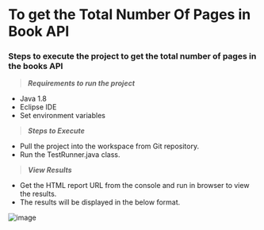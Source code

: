 # To get the Total Number Of Pages in Book API
### Steps to execute the project to get the total number of pages in the books API

> ***Requirements to run the project***
  - Java 1.8
  - Eclipse IDE
  - Set environment variables
    
> ***Steps to Execute***  
   - Pull the project into the workspace from Git repository.
   - Run the TestRunner.java class.
   
> ***View Results***
   - Get the HTML report URL from the console and run in browser to view the results.
   - The results will be displayed in the below format.

![image](https://user-images.githubusercontent.com/107938725/174913255-bb0e3f1d-ebac-47b0-bef1-9ed67b717dc3.png)

